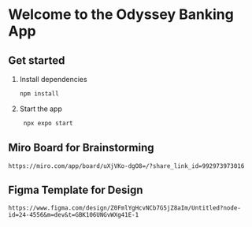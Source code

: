 # Welcome to the Odyssey Banking App

## Get started

1. Install dependencies

   ```bash
   npm install
   ```

2. Start the app

   ```bash
    npx expo start
   ```


## Miro Board for Brainstorming

```https://miro.com/app/board/uXjVKo-dgO8=/?share_link_id=992973973016```



## Figma Template for Design

```https://www.figma.com/design/Z0FmlYgHcvNCb7G5jZ8aIm/Untitled?node-id=24-4556&m=dev&t=GBK106UNGvWXg41E-1```




